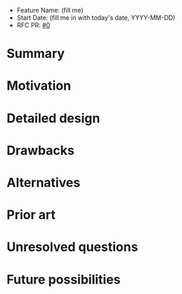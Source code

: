 - Feature Name: (fill me)
- Start Date: (fill me in with today's date, YYYY-MM-DD)
- RFC PR: [#0](https://github.com/mizdra/happy-css-modules/pull/0)

# Summary

# Motivation

# Detailed design

# Drawbacks

# Alternatives

# Prior art

# Unresolved questions

# Future possibilities
